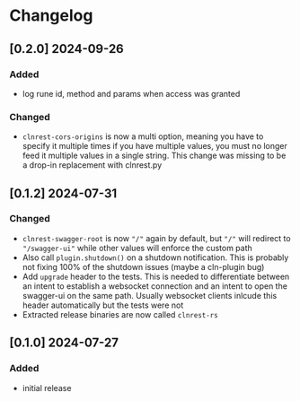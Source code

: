 # Changelog

## [0.2.0] 2024-09-26

### Added
- log rune id, method and params when access was granted

### Changed
- ``clnrest-cors-origins`` is now a multi option, meaning you have to specify it multiple times if you have multiple values, you must no longer feed it multiple values in a single string. This change was missing to be a drop-in replacement with clnrest.py

## [0.1.2] 2024-07-31

### Changed

- ``clnrest-swagger-root`` is now `"/"` again by default, but ``"/"`` will redirect to ``"/swagger-ui"`` while other values will enforce the custom path
- Also call ``plugin.shutdown()`` on a shutdown notification. This is probably not fixing 100% of the shutdown issues (maybe a cln-plugin bug)
- Add ``upgrade`` header to the tests. This is needed to differentiate between an intent to establish a websocket connection and an intent to open the swagger-ui on the same path. Usually websocket clients inlcude this header automatically but the tests were not
- Extracted release binaries are now called ``clnrest-rs``

## [0.1.0] 2024-07-27

### Added

- initial release